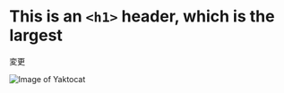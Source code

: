 # This is an `<h1>` header, which is the largest
変更

![Image of Yaktocat](https://octodex.github.com/images/yaktocat.png)
